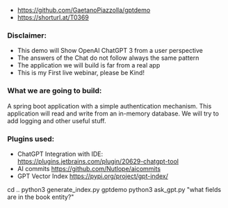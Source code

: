 - https://github.com/GaetanoPiazzolla/gptdemo
- https://shorturl.at/T0369

### Disclaimer:
- This demo will Show OpenAI ChatGPT 3 from a user perspective
- The answers of the Chat do not follow always the same pattern
- The application we will build is far from a real app
- This is my First live webinar, please be Kind!

### What we are going to build:
A spring boot application with a simple authentication mechanism. 
This application will read and write from an in-memory database.
We will try to add logging and other useful stuff.

### Plugins used:
- ChatGPT Integration with IDE: https://plugins.jetbrains.com/plugin/20629-chatgpt-tool
- AI commits https://github.com/Nutlope/aicommits 
- GPT Vector Index https://pypi.org/project/gpt-index/

cd ..
python3 generate_index.py gptdemo
python3 ask_gpt.py "what fields are in the book entity?"
